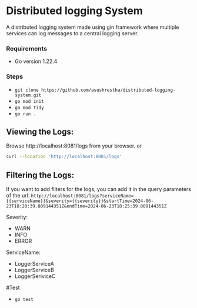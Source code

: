 # Distributed logging System

A distributed logging system made using gin framework where multiple services can log messages to a central logging server.

### Requirements

- Go version 1.22.4

### Steps

- `git clone https://github.com/asushrestha/distributed-logging-system.git`
- `go mod init`
- `go mod tidy`
- `go run .`

## Viewing the Logs:

Browse http://localhost:8081/logs from your browser.
or

```bash
curl --location 'http://localhost:8081/logs'
```

## Filtering the Logs:

If you want to add filters for the logs, you can add it in the query parameters of the url:
`http://localhost:8081/logs?serviceName={{serviceName}}&severity={{severity}}&startTime=2024-06-23T18:20:39.809144351Z&endTime=2024-06-23T18:25:39.809144351Z`

Severity:

- WARN
- INFO
- ERROR

ServiceName:

- LoggerServiceA
- LoggerServiceB
- LoggerSeriviceC

#Test

- `go test`

